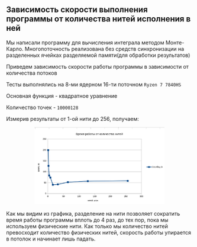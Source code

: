 ## Зависимость скорости выполнения программы от количества нитей исполнения в ней

Мы написали программу для вычисления интеграла методом Монте-Карло.
Многопоточность реализована без средств синхронизации на разделенных ячейках разделяемой памяти(для обработки результатов)

Приведем зависимость скорости работы программы в зависимости от количества потоков

Тесты выполнялись на 8-ми ядерном 16-ти поточном `Ryzen 7 7840HS`

Основная функция - квадратное уравнение

Количество точек - `10000128`

Измерив результаты от 1-ой нити до 256, получаем:

<p align="center">
 <img width="70%" src="results.png" alt="qr"/>
</p>

Как мы видим из графика, разделение на нити позволяет сократить время работы программы вплоть до 4 раз, до тех пор, пока мы используем физические нити. Как только мы количество нитей превосходит количество физических нитей, скорость работы упирается в потолок и начинает лишь падать.